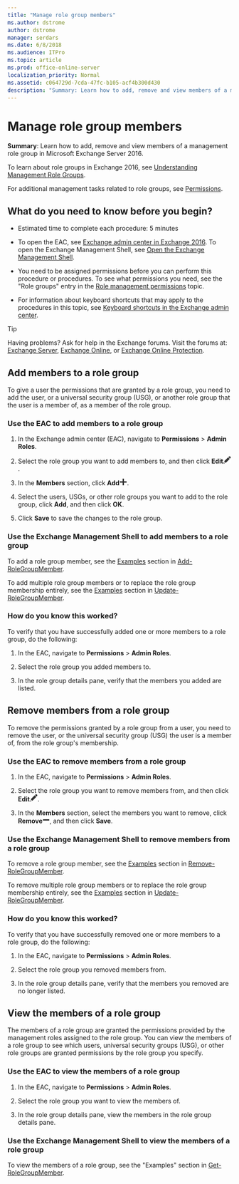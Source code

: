 ```yaml
---
title: "Manage role group members"
ms.author: dstrome
author: dstrome
manager: serdars
ms.date: 6/8/2018
ms.audience: ITPro
ms.topic: article
ms.prod: office-online-server
localization_priority: Normal
ms.assetid: c064729d-7cda-47fc-b105-acf4b300d430
description: "Summary: Learn how to add, remove and view members of a management role group in Microsoft Exchange Server 2016."
---
```


# Manage role group members

 **Summary**: Learn how to add, remove and view members of a management role group in Microsoft Exchange Server 2016.
  
 To learn about role groups in Exchange 2016, see [Understanding Management Role Groups](http://technet.microsoft.com/library/2a92e06c-523e-4fd4-a937-152562b7741d.aspx).
  
For additional management tasks related to role groups, see [Permissions](permissions.md).
  
## What do you need to know before you begin?

- Estimated time to complete each procedure: 5 minutes
    
- To open the EAC, see [Exchange admin center in Exchange 2016](../architecture/client-access/exchange-admin-center.md). To open the Exchange Management Shell, see [Open the Exchange Management Shell](http://technet.microsoft.com/library/63976059-25f8-4b4f-b597-633e78b803c0.aspx).
    
- You need to be assigned permissions before you can perform this procedure or procedures. To see what permissions you need, see the "Role groups" entry in the [Role management permissions](feature-permissions/rbac-permissions.md) topic. 
    
- For information about keyboard shortcuts that may apply to the procedures in this topic, see [Keyboard shortcuts in the Exchange admin center](../about-documentation/eac-keyboard-shortcuts.md).
    
> [!TIP]
> Having problems? Ask for help in the Exchange forums. Visit the forums at: [Exchange Server](https://go.microsoft.com/fwlink/p/?linkId=60612), [Exchange Online](https://go.microsoft.com/fwlink/p/?linkId=267542), or [Exchange Online Protection](https://go.microsoft.com/fwlink/p/?linkId=285351). 
  
## Add members to a role group
<a name="add"> </a>

To give a user the permissions that are granted by a role group, you need to add the user, or a universal security group (USG), or another role group that the user is a member of, as a member of the role group.
  
### Use the EAC to add members to a role group

1. In the Exchange admin center (EAC), navigate to **Permissions** \> **Admin Roles**.
    
2. Select the role group you want to add members to, and then click **Edit**![Edit icon](../media/ITPro_EAC_EditIcon.png).
    
3. In the **Members** section, click **Add**![Add icon](../media/ITPro_EAC_AddIcon.png).
    
4. Select the users, USGs, or other role groups you want to add to the role group, click **Add**, and then click **OK**.
    
5. Click **Save** to save the changes to the role group. 
    
### Use the Exchange Management Shell to add members to a role group

To add a role group member, see the [Examples](http://technet.microsoft.com/library/ed53e269-a855-4066-88a7-1ba36086bd72.aspx#Examples) section in [Add-RoleGroupMember](http://technet.microsoft.com/library/ed53e269-a855-4066-88a7-1ba36086bd72.aspx).
  
To add multiple role group members or to replace the role group membership entirely, see the [Examples](http://technet.microsoft.com/library/37f82792-aaf1-4306-a563-37d6de3a8ee8.aspx#Examples) section in [Update-RoleGroupMember](http://technet.microsoft.com/library/37f82792-aaf1-4306-a563-37d6de3a8ee8.aspx).
  
### How do you know this worked?

To verify that you have successfully added one or more members to a role group, do the following:
  
1. In the EAC, navigate to **Permissions** \> **Admin Roles**.
    
2. Select the role group you added members to.
    
3. In the role group details pane, verify that the members you added are listed.
    
## Remove members from a role group
<a name="remove"> </a>

To remove the permissions granted by a role group from a user, you need to remove the user, or the universal security group (USG) the user is a member of, from the role group's membership.
  
### Use the EAC to remove members from a role group

1. In the EAC, navigate to **Permissions** \> **Admin Roles**.
    
2. Select the role group you want to remove members from, and then click **Edit**![Edit icon](../media/ITPro_EAC_EditIcon.png).
    
3. In the **Members** section, select the members you want to remove, click **Remove**![Remove icon](../media/ITPro_EAC_RemoveIcon.png), and then click **Save**.
    
### Use the Exchange Management Shell to remove members from a role group

To remove a role group member, see the [Examples](http://technet.microsoft.com/library/eed5ec30-471f-4c60-b377-bdf4a249b3d5.aspx#Examples) section in [Remove-RoleGroupMember](http://technet.microsoft.com/library/eed5ec30-471f-4c60-b377-bdf4a249b3d5.aspx).
  
To remove multiple role group members or to replace the role group membership entirely, see the [Examples](http://technet.microsoft.com/library/37f82792-aaf1-4306-a563-37d6de3a8ee8.aspx#Examples) section in [Update-RoleGroupMember](http://technet.microsoft.com/library/37f82792-aaf1-4306-a563-37d6de3a8ee8.aspx).
  
### How do you know this worked?

To verify that you have successfully removed one or more members to a role group, do the following:
  
1. In the EAC, navigate to **Permissions** \> **Admin Roles**.
    
2. Select the role group you removed members from.
    
3. In the role group details pane, verify that the members you removed are no longer listed.
    
## View the members of a role group
<a name="view"> </a>

The members of a role group are granted the permissions provided by the management roles assigned to the role group. You can view the members of a role group to see which users, universal security groups (USG), or other role groups are granted permissions by the role group you specify.
  
### Use the EAC to view the members of a role group

1. In the EAC, navigate to **Permissions** \> **Admin Roles**.
    
2. Select the role group you want to view the members of.
    
3. In the role group details pane, view the members in the role group details pane.
    
### Use the Exchange Management Shell to view the members of a role group

To view the members of a role group, see the "Examples" section in [Get-RoleGroupMember](http://technet.microsoft.com/library/1ff116aa-1a62-4283-bc8e-5963d12958e1.aspx).
  

